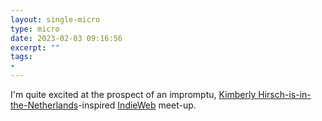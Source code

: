 ```yaml
---
layout: single-micro
type: micro
date: 2023-02-03 09:16:56
excerpt: ""
tags:
- 
---
```

I'm quite excited at the prospect of an impromptu, [Kimberly Hirsch-is-in-the-Netherlands](https://micro.blog/KimberlyHirsh/16448921)-inspired [IndieWeb](https://indieweb.org) meet-up.